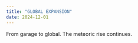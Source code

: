 ```yaml
---
title: "GLOBAL EXPANSION"
date: 2024-12-01
---
```


From garage to global. The meteoric rise continues.
